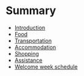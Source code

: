 # Summary

* [Introduction](README.md)
* [Food]()<!-- Canteen, restaurants, coffee stalls, snack bars ... -->
* [Transportation]()<!-- Bus, tram & taxi ... -->
* [Accommodation]()<!-- Location of diff apratment ... -->
* [Shopping]()<!-- Approaches and recommendation ... -->
* [Assistance]()<!-- Academic, medical, immigration related ... -->
* [Welcome week schedule]()<!-- If we have ... -->